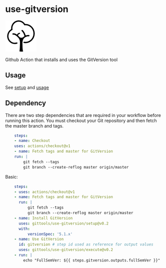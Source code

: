 # use-gitversion

![GitVersion](https://raw.githubusercontent.com/GitTools/GitVersion/master/docs/img/package_icon.png "GitVersion")

Github Action that installs and uses the GitVersion tool

## Usage

See [setup](setup/action.yml) and [usage](execute/action.yml)

## Dependency

There are two step dependencies that are required in your workflow before running this action. You must checkout your Git repository and then fetch the master branch and tags.

```yaml
    steps:
    - name: Checkout
    uses: actions/checkout@v1
    - name: Fetch tags and master for GitVersion
    run: |
        git fetch --tags
        git branch --create-reflog master origin/master
```

Basic:

```yaml
    steps:
    - uses: actions/checkout@v1
    - name: Fetch tags and master for GitVersion
      run: |
          git fetch --tags
          git branch --create-reflog master origin/master
    - name: Install GitVersion
      uses: gittools/use-gitversion/setup@v0.2
      with:
          versionSpec: '5.1.x'
    - name: Use GitVersion
      id: gitversion # step id used as reference for output values
      uses: gittools/use-gitversion/execute@v0.2
    - run: |
        echo "FullSemVer: ${{ steps.gitversion.outputs.fullSemVer }}"
```
